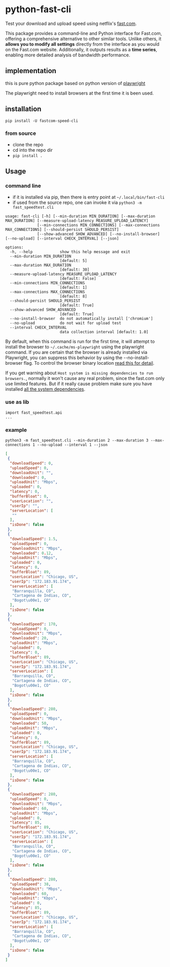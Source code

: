 # python-fast-cli

Test your download and upload speed using netflix's [fast.com](https://fast.com).

This package provides a command-line and Python interface for Fast.com,
offering a comprehensive alternative to other similar tools.
Unlike others, it **allows you to modify all settings** directly
from the interface as you would on the Fast.com website.
Additionally, it outputs results as a **time series**,
enabling more detailed analysis of bandwidth performance.

## implementation

this is pure python package based on python version of [playwright](https://playwright.dev/python/)

The playwright need to install browsers at the first time it is been used.

## installation

```
pip install -U fastcom-speed-cli
```

### from source

- clone the repo
- cd into the repo dir
- `pip install .`

## Usage

### command line
- if it is installed via pip, then there is entry point at `~/.local/bin/fast-cli`
- if used from the source repo, one can invoke it via `python3 -m fast_speedtest.cli`

```
usage: fast-cli [-h] [--min-duration MIN_DURATION] [--max-duration MAX_DURATION] [--measure-upload-latency MEASURE_UPLOAD_LATENCY]
              [--min-connections MIN_CONNECTIONS] [--max-connections MAX_CONNECTIONS] [--should-persist SHOULD_PERSIST]
              [--show-advanced SHOW_ADVANCED] [--no-install-browser] [--no-upload] [--interval CHECK_INTERVAL] [--json]

options:
  -h, --help            show this help message and exit
  --min-duration MIN_DURATION
                        [default: 5]
  --max-duration MAX_DURATION
                        [default: 30]
  --measure-upload-latency MEASURE_UPLOAD_LATENCY
                        [default: False]
  --min-connections MIN_CONNECTIONS
                        [default: 1]
  --max-connections MAX_CONNECTIONS
                        [default: 8]
  --should-persist SHOULD_PERSIST
                        [default: True]
  --show-advanced SHOW_ADVANCED
                        [default: True]
  --no-install-browser  do not automatically install ['chromium']
  --no-upload           do not wait for upload test
  --interval CHECK_INTERVAL
                        data collection interval [default: 1.0]
```

By default, when this command is run for the first time, 
it will attempt to install the browser to `~/.cache/ms-playwright`
using the playwright command.
If you are certain that the browser is already installed via Playwright,
you can suppress this behavior by using the --no-install-browser flag.
To control the browser binary location [read this for detail](https://playwright.dev/docs/browsers#managing-browser-binaries).

If you get warning about `Host system is missing dependencies to run browsers.`,
normally it won't cause any real problem,
since the fast.com only use limited features.
But if it really cause problem make sure you have installed [all the system dependencies](https://playwright.dev/docs/browsers#install-system-dependencies).

### use as lib

```
import fast_speedtest.api
...
```


### example

`python3 -m fast_speedtest.cli --min-duration 2 --max-duration 3 --max-connections 1 --no-upload --interval 1 --json`

```json
[
 {
  "downloadSpeed": 0,
  "uploadSpeed": 0,
  "downloadUnit": "",
  "downloaded": 0,
  "uploadUnit": "Mbps",
  "uploaded": 0,
  "latency": 0,
  "bufferBloat": 0,
  "userLocation": "",
  "userIp": "",
  "serverLocation": [
   ""
  ],
  "isDone": false
 },
 {
  "downloadSpeed": 1.5,
  "uploadSpeed": 0,
  "downloadUnit": "Mbps",
  "downloaded": 0.12,
  "uploadUnit": "Mbps",
  "uploaded": 0,
  "latency": 0,
  "bufferBloat": 89,
  "userLocation": "Chicago, US",
  "userIp": "172.183.91.174",
  "serverLocation": [
   "Barranquilla, CO",
   "Cartagena de Indias, CO",
   "Bogot\u00e1, CO"
  ],
  "isDone": false
 },
 {
  "downloadSpeed": 170,
  "uploadSpeed": 0,
  "downloadUnit": "Mbps",
  "downloaded": 20,
  "uploadUnit": "Mbps",
  "uploaded": 0,
  "latency": 0,
  "bufferBloat": 89,
  "userLocation": "Chicago, US",
  "userIp": "172.183.91.174",
  "serverLocation": [
   "Barranquilla, CO",
   "Cartagena de Indias, CO",
   "Bogot\u00e1, CO"
  ],
  "isDone": false
 },
 {
  "downloadSpeed": 280,
  "uploadSpeed": 0,
  "downloadUnit": "Mbps",
  "downloaded": 50,
  "uploadUnit": "Mbps",
  "uploaded": 0,
  "latency": 0,
  "bufferBloat": 89,
  "userLocation": "Chicago, US",
  "userIp": "172.183.91.174",
  "serverLocation": [
   "Barranquilla, CO",
   "Cartagena de Indias, CO",
   "Bogot\u00e1, CO"
  ],
  "isDone": false
 },
 {
  "downloadSpeed": 280,
  "uploadSpeed": 0,
  "downloadUnit": "Mbps",
  "downloaded": 60,
  "uploadUnit": "Mbps",
  "uploaded": 0,
  "latency": 85,
  "bufferBloat": 89,
  "userLocation": "Chicago, US",
  "userIp": "172.183.91.174",
  "serverLocation": [
   "Barranquilla, CO",
   "Cartagena de Indias, CO",
   "Bogot\u00e1, CO"
  ],
  "isDone": false
 },
 {
  "downloadSpeed": 280,
  "uploadSpeed": 38,
  "downloadUnit": "Mbps",
  "downloaded": 60,
  "uploadUnit": "Kbps",
  "uploaded": 0,
  "latency": 85,
  "bufferBloat": 89,
  "userLocation": "Chicago, US",
  "userIp": "172.183.91.174",
  "serverLocation": [
   "Barranquilla, CO",
   "Cartagena de Indias, CO",
   "Bogot\u00e1, CO"
  ],
  "isDone": false
 }
]
```
